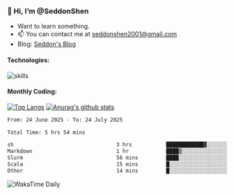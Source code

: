 ### 👋 Hi, I’m @SeddonShen
- Want to learn something.
- 📫 You can contact me at seddonshen2001@gmail.com
- Blog: [Seddon's Blog](https://seddonshen.github.io/)
#### Technologies:

![skills](https://skillicons.dev/icons?i=scala,js,html,css,bootstrap,jquery,c,cpp,cloudflare,django,docker,flask,git,github,githubactions,linux,latex,mysql,nodejs,ps,php,pr,py,raspberrypi,redis,unreal,v,vscode,vue,bash)

#### Monthly Coding:
[![Top Langs](https://github-readme-stats.vercel.app/api/top-langs?username=seddonshen&show_icons=true&locale=en&layout=compact&hide=html&langs_count=8)](https://github.com/SeddonShen/)
[![Anurag's github stats](https://github-readme-stats.vercel.app/api?username=SeddonShen&count_private=true&show_icons=true)](https://github.com/anuraghazra/github-readme-stats)
<!--START_SECTION:waka-->

```txt
From: 24 June 2025 - To: 24 July 2025

Total Time: 5 hrs 54 mins

sh                                 3 hrs           ████████████▓░░░░░░░░░░░░   50.76 %
Markdown                           1 hr            ████▒░░░░░░░░░░░░░░░░░░░░   17.03 %
Slurm                              56 mins         ████░░░░░░░░░░░░░░░░░░░░░   15.96 %
Scala                              15 mins         █░░░░░░░░░░░░░░░░░░░░░░░░   04.38 %
Other                              14 mins         █░░░░░░░░░░░░░░░░░░░░░░░░   04.07 %
```

<!--END_SECTION:waka-->

![WakaTime Daily](https://wakatime.com/share/@seddon2001/61a7e342-5f12-4fea-bf92-1fac161e97d6.svg)
<!---
SeddonShen/SeddonShen is a ✨ special ✨ repository because its `README.md` (this file) appears on your GitHub profile.
You can click the Preview link to take a look at your changes.
--->

